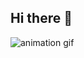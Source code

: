 ## Hi there 👋

![animation gif](https://github.com/Mokrovi/Mokrovi/assets/124563751/29280757-d58f-4452-82c0-451bfc0c8044)



<!--
**Mokrovi/Mokrovi** is a ✨ _special_ ✨ repository because its `README.md` (this file) appears on your GitHub profile.

Here are some ideas to get you started:

- 🔭 I’m currently working on ...
- 🌱 I’m currently learning ...
- 👯 I’m looking to collaborate on ...
- 🤔 I’m looking for help with ...
- 💬 Ask me about ...
- 📫 How to reach me: ...
- 😄 Pronouns: ...
- ⚡ Fun fact: ...
-->

